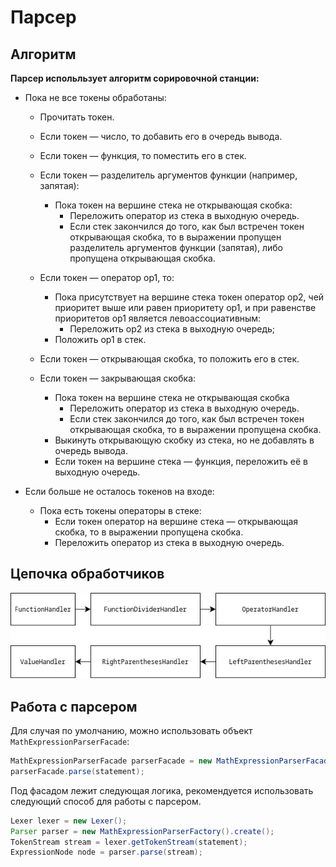 # Парсер
## Алгоритм

**Парсер испольльзует алгоритм сорировочной станции:**

* Пока не все токены обработаны:
  * Прочитать токен.
  * Если токен — число, то добавить его в очередь вывода.
  * Если токен — функция, то поместить его в стек.
  * Если токен — разделитель аргументов функции (например, запятая):
    * Пока токен на вершине стека не открывающая скобка:
      * Переложить оператор из стека в выходную очередь.
      * Если стек закончился до того, как был встречен токен открывающая скобка, то в выражении пропущен разделитель аргументов функции (запятая), либо пропущена открывающая скобка.

  * Если токен — оператор op1, то:
    * Пока присутствует на вершине стека токен оператор op2, чей приоритет выше или равен приоритету op1, и при равенстве приоритетов op1 является левоассоциативным:
      * Переложить op2 из стека в выходную очередь;
    * Положить op1 в стек.

  * Если токен — открывающая скобка, то положить его в стек.
  * Если токен — закрывающая скобка:
    * Пока токен на вершине стека не открывающая скобка 
      * Переложить оператор из стека в выходную очередь. 
      * Если стек закончился до того, как был встречен токен открывающая скобка, то в выражении пропущена скобка. 
    * Выкинуть открывающую скобку из стека, но не добавлять в очередь вывода.
    * Если токен на вершине стека — функция, переложить её в выходную очередь.

* Если больше не осталось токенов на входе:
  * Пока есть токены операторы в стеке:
    * Если токен оператор на вершине стека — открывающая скобка, то в выражении пропущена скобка.
    * Переложить оператор из стека в выходную очередь.

## Цепочка обработчиков
![Цепочка обработчиков](/docs/images/chain%20of%20handlers.png)

## Работа с парсером
Для случая по умолчанию, можно использовать объект `MathExpressionParserFacade`:
```java
MathExpressionParserFacade parserFacade = new MathExpressionParserFacade();
parserFacade.parse(statement);
```

Под фасадом лежит следующая логика, рекомендуется использовать следующий способ для работы с парсером.
```java
Lexer lexer = new Lexer();
Parser parser = new MathExpressionParserFactory().create();
TokenStream stream = lexer.getTokenStream(statement);
ExpressionNode node = parser.parse(stream);
```